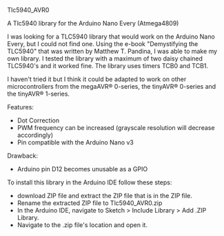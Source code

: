 Tlc5940_AVR0

A Tlc5940 library for the Arduino Nano Every (Atmega4809)

I was looking for a TLC5940 library that would work on the Arduino Nano Every, but I could not find one. Using the e-book "Demystifying the TLC5940" that was written by Matthew T. Pandina, I was able to make my own library. I tested the library with a maximum of two daisy chained TLC5940's and it worked fine. The library uses timers TCB0 and TCB1.

I haven't tried it but I think it could be adapted to work on other microcontrollers from the megaAVR® 0-series, the tinyAVR® 0-series and the tinyAVR® 1-series.


Features:
- Dot Correction
- PWM frequency can be increased (grayscale resolution will decrease accordingly)
- Pin compatible with the Arduino Nano v3


Drawback:
- Arduino pin D12 becomes unusable as a GPIO


To install this library in the Arduino IDE follow these steps:

- download ZIP file and extract the ZIP file that is in the ZIP file.
- Rename the extracted ZIP file to Tlc5940_AVR0.zip
- In the Arduino IDE, navigate to Sketch > Include Library > Add .ZIP Library.
- Navigate to the .zip file's location and open it.
 
